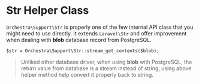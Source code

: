 # Str Helper Class

`Orchestra\Support\Str` is properly one of the few internal API class that you might need to use directly. It extends `Laravel\Str` and offer improvement when dealing with **blob** database record from PostgreSQL.

	$str = Orchestra\Support\Str::stream_get_contents($blob);
	
> Unliked other database driver, when using **blob** with PostgreSQL, the return value from database is a stream instead of string, using above helper method help convert it properly back to string.